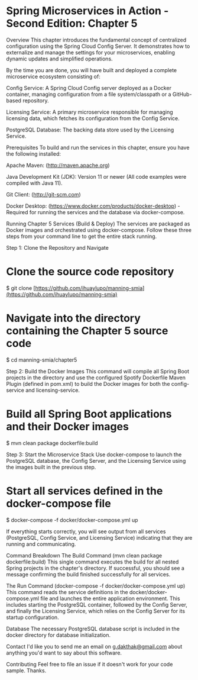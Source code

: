# Spring Microservices in Action - Second Edition: Chapter 5

Overview
This chapter introduces the fundamental concept of centralized configuration using the Spring Cloud Config Server. It demonstrates how to externalize and manage the settings for your microservices, enabling dynamic updates and simplified operations.

By the time you are done, you will have built and deployed a complete microservice ecosystem consisting of:

Config Service: A Spring Cloud Config server deployed as a Docker container, managing configuration from a file system/classpath or a GitHub-based repository.

Licensing Service: A primary microservice responsible for managing licensing data, which fetches its configuration from the Config Service.

PostgreSQL Database: The backing data store used by the Licensing Service.

Prerequisites
To build and run the services in this chapter, ensure you have the following installed:

Apache Maven: (<http://maven.apache.org>)

Java Development Kit (JDK): Version 11 or newer (All code examples were compiled with Java 11).

Git Client: (<http://git-scm.com>)

Docker Desktop: (<https://www.docker.com/products/docker-desktop>) - Required for running the services and the database via docker-compose.

Running Chapter 5 Services (Build & Deploy)
The services are packaged as Docker images and orchestrated using docker-compose. Follow these three steps from your command line to get the entire stack running.

Step 1: Clone the Repository and Navigate

# Clone the source code repository

$ git clone [https://github.com/ihuaylupo/manning-smia](https://github.com/ihuaylupo/manning-smia)

# Navigate into the directory containing the Chapter 5 source code

$ cd manning-smia/chapter5

Step 2: Build the Docker Images
This command will compile all Spring Boot projects in the directory and use the configured Spotify Dockerfile Maven Plugin (defined in pom.xml) to build the Docker images for both the config-service and licensing-service.

# Build all Spring Boot applications and their Docker images

$ mvn clean package dockerfile:build

Step 3: Start the Microservice Stack
Use docker-compose to launch the PostgreSQL database, the Config Server, and the Licensing Service using the images built in the previous step.

# Start all services defined in the docker-compose file

$ docker-compose -f docker/docker-compose.yml up

If everything starts correctly, you will see output from all services (PostgreSQL, Config Service, and Licensing Service) indicating that they are running and communicating.

Command Breakdown
The Build Command (mvn clean package dockerfile:build)
This single command executes the build for all nested Spring projects in the chapter's directory. If successful, you should see a message confirming the build finished successfully for all services.

The Run Command (docker-compose -f docker/docker-compose.yml up)
This command reads the service definitions in the docker/docker-compose.yml file and launches the entire application environment. This includes starting the PostgreSQL container, followed by the Config Server, and finally the Licensing Service, which relies on the Config Server for its startup configuration.

Database
The necessary PostgreSQL database script is included in the docker directory for database initialization.

Contact
I'd like you to send me an email on <g.dakthak@gmail.com> about anything you'd want to say about this software.

Contributing
Feel free to file an issue if it doesn't work for your code sample. Thanks.

